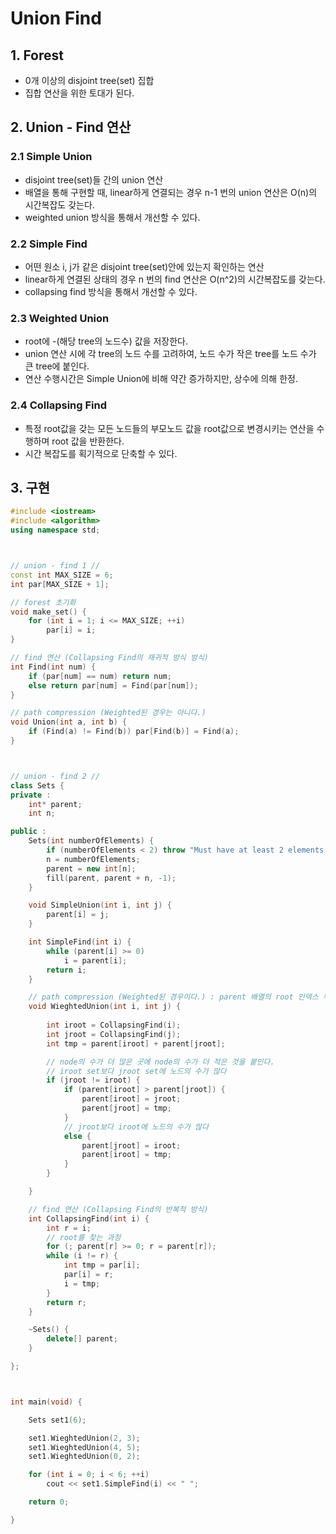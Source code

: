 # Union Find


## 1. Forest
  - 0개 이상의 disjoint tree(set) 집합
  - 집합 연산을 위한 토대가 된다.


## 2. Union - Find 연산

### 2.1 Simple Union
  - disjoint tree(set)들 간의 union 연산
  - 배열을 통해 구현할 때, linear하게 연결되는 경우 n-1 번의 union 연산은 O(n)의 시간복잡도 갖는다.
  - weighted union 방식을 통해서 개선할 수 있다.

### 2.2 Simple Find
  - 어떤 원소 i, j가 같은 disjoint tree(set)안에 있는지 확인하는 연산
  - linear하게 연결된 상태의 경우 n 번의 find 연산은 O(n^2)의 시간복잡도를 갖는다.
  - collapsing find 방식을 통해서 개선할 수 있다.

### 2.3 Weighted Union
  - root에 -(해당 tree의 노드수) 값을 저장한다.
  - union 연산 시에 각 tree의 노드 수를 고려하여, 노드 수가 작은 tree를 노드 수가 큰 tree에 붙인다.
  - 연산 수행시간은 Simple Union에 비해 약간 증가하지만, 상수에 의해 한정.

### 2.4 Collapsing Find
  - 특정 root값을 갖는 모든 노드들의 부모노드 값을 root값으로 변경시키는 연산을 수행하며 root 값을 반환한다.
  - 시간 복잡도를 획기적으로 단축할 수 있다.


## 3. 구현

```cpp
#include <iostream>
#include <algorithm>
using namespace std;



// union - find 1 //
const int MAX_SIZE = 6;
int par[MAX_SIZE + 1];

// forest 초기화
void make_set() {
	for (int i = 1; i <= MAX_SIZE; ++i)
		par[i] = i;
}

// find 연산 (Collapsing Find의 재귀적 방식 방식)
int Find(int num) {
	if (par[num] == num) return num;
	else return par[num] = Find(par[num]);
}

// path compression (Weighted된 경우는 아니다.)
void Union(int a, int b) {
	if (Find(a) != Find(b)) par[Find(b)] = Find(a);
}



// union - find 2 //
class Sets {
private :
	int* parent;
	int n;

public :
	Sets(int numberOfElements) {
		if (numberOfElements < 2) throw "Must have at least 2 elements.";
		n = numberOfElements;
		parent = new int[n];
		fill(parent, parent + n, -1);
	}

	void SimpleUnion(int i, int j) {
		parent[i] = j;
	}

	int SimpleFind(int i) {
		while (parent[i] >= 0)
			i = parent[i];
		return i;
	}

	// path compression (Weighted된 경우이다.) : parent 배열의 root 인덱스 부분에 set에 포함된 node의 수를 넣는다.
	void WieghtedUnion(int i, int j) {
		
		int iroot = CollapsingFind(i);
		int jroot = CollapsingFind(j);
		int tmp = parent[iroot] + parent[jroot];

		// node의 수가 더 많은 곳에 node의 수가 더 적은 것을 붙인다.
		// iroot set보다 jroot set에 노드의 수가 많다
		if (jroot != iroot) {
			if (parent[iroot] > parent[jroot]) {
				parent[iroot] = jroot;
				parent[jroot] = tmp;
			}
			// jroot보다 iroot에 노드의 수가 많다
			else {
				parent[jroot] = iroot;
				parent[iroot] = tmp;
			}
		}

	}

	// find 연산 (Collapsing Find의 반복적 방식)
	int CollapsingFind(int i) {
		int r = i;
		// root를 찾는 과정
		for (; parent[r] >= 0; r = parent[r]);
		while (i != r) {
			int tmp = par[i];
			par[i] = r;
			i = tmp;
		}
		return r;
	}

	~Sets() {
		delete[] parent;
	}

};



int main(void) {

	Sets set1(6);

	set1.WieghtedUnion(2, 3);
	set1.WieghtedUnion(4, 5);
	set1.WieghtedUnion(0, 2);

	for (int i = 0; i < 6; ++i)
		cout << set1.SimpleFind(i) << " ";

	return 0;

}


```
